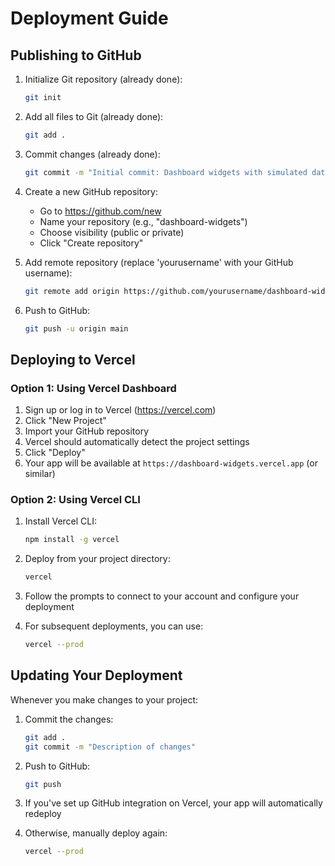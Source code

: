 # Deployment Guide

## Publishing to GitHub

1. Initialize Git repository (already done):
   ```bash
   git init
   ```

2. Add all files to Git (already done):
   ```bash
   git add .
   ```

3. Commit changes (already done):
   ```bash
   git commit -m "Initial commit: Dashboard widgets with simulated data"
   ```

4. Create a new GitHub repository:
   - Go to https://github.com/new
   - Name your repository (e.g., "dashboard-widgets")
   - Choose visibility (public or private)
   - Click "Create repository"

5. Add remote repository (replace 'yourusername' with your GitHub username):
   ```bash
   git remote add origin https://github.com/yourusername/dashboard-widgets.git
   ```

6. Push to GitHub:
   ```bash
   git push -u origin main
   ```

## Deploying to Vercel

### Option 1: Using Vercel Dashboard

1. Sign up or log in to Vercel (https://vercel.com)
2. Click "New Project"
3. Import your GitHub repository
4. Vercel should automatically detect the project settings
5. Click "Deploy"
6. Your app will be available at `https://dashboard-widgets.vercel.app` (or similar)

### Option 2: Using Vercel CLI

1. Install Vercel CLI:
   ```bash
   npm install -g vercel
   ```

2. Deploy from your project directory:
   ```bash
   vercel
   ```

3. Follow the prompts to connect to your account and configure your deployment
4. For subsequent deployments, you can use:
   ```bash
   vercel --prod
   ```

## Updating Your Deployment

Whenever you make changes to your project:

1. Commit the changes:
   ```bash
   git add .
   git commit -m "Description of changes"
   ```

2. Push to GitHub:
   ```bash
   git push
   ```

3. If you've set up GitHub integration on Vercel, your app will automatically redeploy
4. Otherwise, manually deploy again:
   ```bash
   vercel --prod
   ``` 